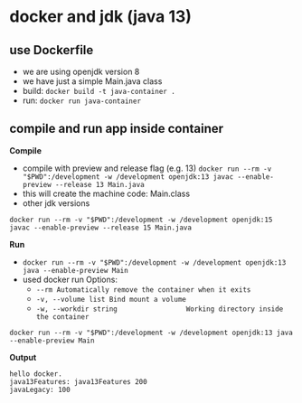 # docker and jdk (java 13)

## use Dockerfile
* we are using openjdk version 8
* we have just a simple Main.java class
* build: `docker build -t java-container .`
* run: `docker run java-container`

## compile and run app inside container

__Compile__
* compile with preview and release flag (e.g. 13) `docker run --rm -v "$PWD":/development -w /development openjdk:13 javac --enable-preview --release 13 Main.java`
* this will create the machine code: Main.class
* other jdk versions
```
docker run --rm -v "$PWD":/development -w /development openjdk:15 javac --enable-preview --release 15 Main.java
```

__Run__
* `docker run --rm -v "$PWD":/development -w /development openjdk:13 java --enable-preview Main`
* used docker run Options:
    * `--rm Automatically remove the container when it exits`
    * `-v, --volume list Bind mount a volume`
    * `-w, --workdir string                 Working directory inside the container`
```
docker run --rm -v "$PWD":/development -w /development openjdk:13 java --enable-preview Main
```

__Output__
```
hello docker.
java13Features: java13Features 200
javaLegacy: 100
```

